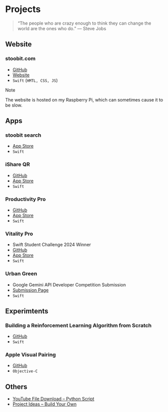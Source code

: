 # Projects
> “The people who are crazy enough to think they can change the world are the ones who do.” — Steve Jobs

## Website
### stoobit.com
- [GitHub](https://github.com/stoobit/stoobit.com/)
- [Website](https://www.stoobit.com/)
- `Swift` (`HMTL, CSS, JS`)

> [!NOTE]  
> The website is hosted on my Raspberry Pi, which can sometimes cause it to be slow.

## Apps
### stoobit search
- [App Store](https://apps.apple.com/us/app/stoobit-search/id6737627667)
- `Swift`

### iShare QR
- [GitHub](https://github.com/stoobit/iShare-QR)
- [App Store](https://apps.apple.com/us/app/ishare-qr/id6673915598)
- `Swift`

### Productivity Pro
- [GitHub](https://github.com/stoobit/Productivity-Pro)
- [App Store](https://apps.apple.com/us/app/productivity-pro/id6449678571)
- `Swift`

### Vitality Pro
- Swift Student Challenge 2024 Winner
- [GitHub](https://github.com/stoobit/Vitality-Pro)
- [App Store](https://apps.apple.com/us/app/vitality-pro/id6478023736)
- `Swift`

### Urban Green
- Google Gemini API Developer Competition Submission
- [Submission Page](https://ai.google.dev/competition/projects/urban-green)
- `Swift`

## Experimtents
### Building a Reinforcement Learning Algorithm from Scratch
- [GitHub](https://github.com/stoobit/penML)
- `Swift`

### Apple Visual Pairing 
- [GitHub](https://github.com/stoobit/Visual-Pairing)
- `Objective-C`

## Others
- [YouTube File Download – Python Script](https://github.com/stoobit/YouTube-Downloader)
- [Project Ideas – Build Your Own](https://github.com/stoobit/Build-Your-Own)
